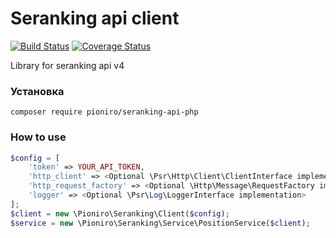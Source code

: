 Seranking api client
====================
[![Build Status](https://travis-ci.org/pioniro/seranking-api-php.svg?branch=master)](https://travis-ci.org/pioniro/seranking-api-php)
[![Coverage Status](https://coveralls.io/repos/github/pioniro/seranking-api-php/badge.svg?branch=master)](https://coveralls.io/github/pioniro/seranking-api-php?branch=master)


Library for seranking api v4

### Установка
```
composer require pioniro/seranking-api-php
```

### How to use
```php
$config = [
    'token' => YOUR_API_TOKEN,
    'http_client' => <Optional \Psr\Http\Client\ClientInterface implementation>,
    'http_request_factory' => <Optional \Http\Message\RequestFactory implementation>,
    'logger' => <Optional \Psr\Log\LoggerInterface implementation>
];
$client = new \Pioniro\Seranking\Client($config);
$service = new \Pioniro\Seranking\Service\PositionService($client);

```